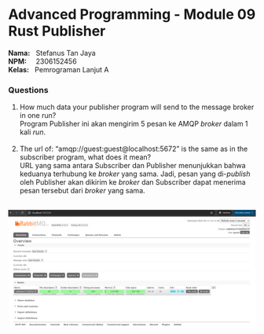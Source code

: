# Advanced Programming - Module 09 Rust Publisher
**Nama:**   &nbsp; Stefanus Tan Jaya<br>
**NPM:**    &nbsp;&ensp; 2306152456<br>
**Kelas:**  &nbsp; Pemrograman Lanjut A<br>

### Questions
1. How much data your publisher program will send to the message broker in one run?<br>
    Program Publisher ini akan mengirim 5 pesan ke AMQP _broker_ dalam 1 kali _run_.<br><br>
2. The url of: “amqp://guest:guest@localhost:5672” is the same as in the subscriber program, what does it mean?<br>
    URL yang sama antara Subscriber dan Publisher menunjukkan bahwa keduanya terhubung ke _broker_ yang sama. Jadi, pesan yang di-_publish_ oleh Publisher akan dikirim ke _broker_ dan Subscriber dapat menerima pesan tersebut dari _broker_ yang sama.<br><br>

![RabbitMQ](RabbitMQ.png)